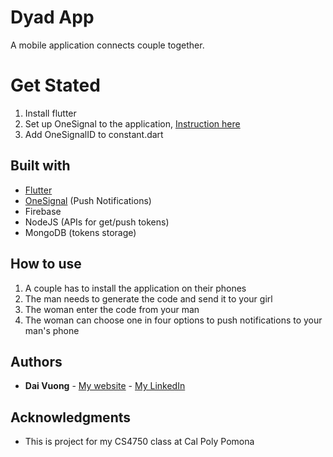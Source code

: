 # Dyad App
A mobile application connects couple together.

# Get Stated
1. Install flutter
2. Set up OneSignal to the application, [Instruction here](https://sanjay144.medium.com/how-to-send-notification-from-device-to-device-in-flutter-7a47c911d66)
3. Add OneSignalID to constant.dart

## Built with
* [Flutter](https://flutter.dev)
* [OneSignal](https://onesignal.com) (Push Notifications)
* Firebase
* NodeJS (APIs for get/push tokens)
* MongoDB (tokens storage)

## How to use
1. A couple has to install the application on their phones
2. The man needs to generate the code and send it to your girl
3. The woman enter the code from your man
4. The woman can choose one in four options to push notifications to your man's phone

## Authors
* **Dai Vuong** - [My website](https://daivuong.herokuapp.com) - [My LinkedIn](https://www.linkedin.com/in/daivuong/)

## Acknowledgments
* This is project for my CS4750 class at Cal Poly Pomona